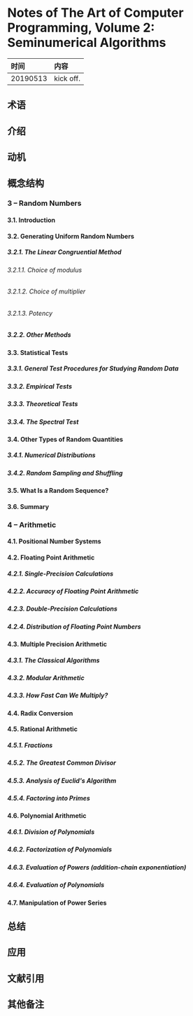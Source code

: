# Notes of **The Art of Computer Programming, Volume 2: Seminumerical Algorithms**


|时间|内容|
|:---|:---|
|20190513|kick off.|

## 术语

<!-- 记录阅读过程中出现的关键字及其简单的解释. -->

## 介绍

<!-- 描述书籍阐述观点的来源、拟解决的关键性问题和采用的方法论等. -->

## 动机

<!-- 描述阅读书籍的动机, 要达到什么目的等. -->

## 概念结构

<!-- 描述书籍的行文结构, 核心主题和子主题的内容结构和关系. -->

### 3 – Random Numbers
#### 3.1. Introduction
#### 3.2. Generating Uniform Random Numbers
##### 3.2.1. The Linear Congruential Method
###### 3.2.1.1. Choice of modulus
###### 3.2.1.2. Choice of multiplier
###### 3.2.1.3. Potency
##### 3.2.2. Other Methods
#### 3.3. Statistical Tests
##### 3.3.1. General Test Procedures for Studying Random Data
##### 3.3.2. Empirical Tests
##### 3.3.3. Theoretical Tests
##### 3.3.4. The Spectral Test
#### 3.4. Other Types of Random Quantities
##### 3.4.1. Numerical Distributions
##### 3.4.2. Random Sampling and Shuffling
#### 3.5. What Is a Random Sequence?
#### 3.6. Summary

### 4 – Arithmetic
#### 4.1. Positional Number Systems
#### 4.2. Floating Point Arithmetic
##### 4.2.1. Single-Precision Calculations
##### 4.2.2. Accuracy of Floating Point Arithmetic
##### 4.2.3. Double-Precision Calculations
##### 4.2.4. Distribution of Floating Point Numbers
#### 4.3. Multiple Precision Arithmetic
##### 4.3.1. The Classical Algorithms
##### 4.3.2. Modular Arithmetic
##### 4.3.3. How Fast Can We Multiply?
#### 4.4. Radix Conversion
#### 4.5. Rational Arithmetic
##### 4.5.1. Fractions
##### 4.5.2. The Greatest Common Divisor
##### 4.5.3. Analysis of Euclid's Algorithm
##### 4.5.4. Factoring into Primes
#### 4.6. Polynomial Arithmetic
##### 4.6.1. Division of Polynomials
##### 4.6.2. Factorization of Polynomials
##### 4.6.3. Evaluation of Powers (addition-chain exponentiation)
##### 4.6.4. Evaluation of Polynomials
#### 4.7. Manipulation of Power Series

## 总结

<!-- 概要记录书籍中如何解决关键性问题的. -->

## 应用

<!-- 记录如何使用书籍中方法论解决你自己的问题. -->

## 文献引用

<!-- 记录相关的和进一步阅读资料: 文献、网页链接等. -->

## 其他备注
